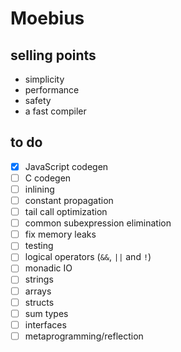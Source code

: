 # Moebius

## selling points

- simplicity
- performance
- safety
- a fast compiler

## to do

- [x] JavaScript codegen
- [ ] C codegen
- [ ] inlining
- [ ] constant propagation
- [ ] tail call optimization
- [ ] common subexpression elimination
- [ ] fix memory leaks
- [ ] testing
- [ ] logical operators (`&&`, `||` and `!`)
- [ ] monadic IO
- [ ] strings
- [ ] arrays
- [ ] structs
- [ ] sum types
- [ ] interfaces
- [ ] metaprogramming/reflection
